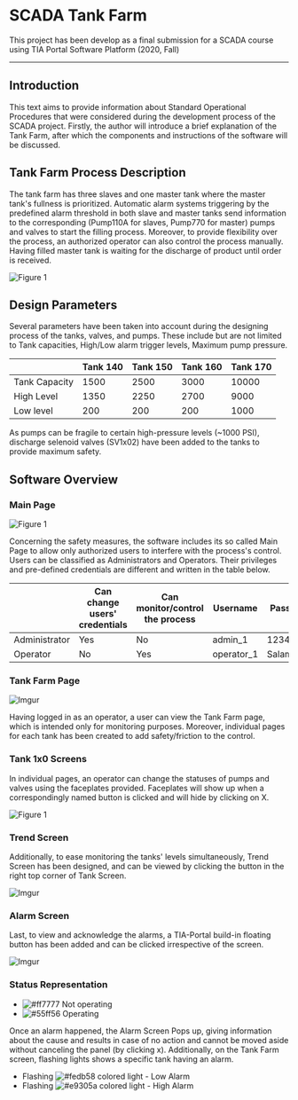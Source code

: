 # SCADA Tank Farm
This project has been develop as a final submission for a SCADA course using TIA Portal Software Platform (2020, Fall)
____

## Introduction

This text aims to provide information about Standard Operational Procedures that were considered during the development process of the SCADA project. Firstly, the author will introduce a brief explanation of the Tank Farm, after which the components and instructions of the software will be discussed. 

## Tank Farm Process Description 

The tank farm has three slaves and one master tank where the master tank's fullness is prioritized. Automatic alarm systems triggering by the predefined alarm threshold in both slave and master tanks send information to the corresponding (Pump110A for slaves, Pump770 for master) pumps and valves to start the filling process. Moreover, to provide flexibility over the process, an authorized operator can also control the process manually. Having filled master tank is waiting for the discharge of product until order is received.

![Figure 1](https://i.imgur.com/5GQsLwu.png)

## Design Parameters

Several parameters have been taken into account during the designing process of the tanks, valves, and pumps. These include but are not limited to Tank capacities, High/Low alarm trigger levels, Maximum pump pressure.

|               | Tank 140 | Tank 150 |  Tank 160 | Tank 170 |
|---------------|----------|----------|-----------|----------|
| Tank Capacity | 1500     | 2500     | 3000      | 10000    |
| High Level    | 1350     | 2250     | 2700      | 9000     |
| Low level     | 200      | 200      | 200       | 1000     |

As pumps can be fragile to certain high-pressure levels (~1000 PSI), discharge selenoid valves (SV1x02) have been added to the tanks to provide maximum safety. 

## Software Overview

### Main Page

![Figure 1](https://i.imgur.com/zJwLoWh.png)

Concerning the safety measures, the software includes its so called Main Page to allow only authorized users to interfere with the process's control. Users can be classified as Administrators and Operators. Their privileges and pre-defined credentials are different and written in the table below.

|               | Can change users' credentials | Can monitor/control the process | Username   | Password  |
|---------------|-------------------------------|---------------------------------|------------|-----------|
| Administrator | Yes                           | No                              | admin_1    | 1234      |
| Operator      | No                            | Yes                             | operator_1 | Salam1234 |

### Tank Farm Page

![Imgur](https://i.imgur.com/1PBbXEq.png)

Having logged in as an operator, a user can view the Tank Farm page, which is intended only for monitoring purposes. Moreover, individual pages for each tank has been created to add safety/friction to the control. 

### Tank 1x0 Screens
In individual pages, an operator can change the statuses of pumps and valves using the faceplates provided. Faceplates will show up when a correspondingly named button is clicked and will hide by clicking on X. 

![Figure 1](https://i.imgur.com/i5hto8f.png)

### Trend Screen
Additionally, to ease monitoring the tanks' levels simultaneously, Trend Screen has been designed, and can be viewed by clicking the button in the right top corner of Tank Screen. 

![Imgur](https://i.imgur.com/ZIn2pdF.png)

### Alarm Screen
Last, to view and acknowledge the alarms, a TIA-Portal build-in floating button has been added and can be clicked irrespective of the screen. 

![Imgur](https://i.imgur.com/a6m9svx.png)

### Status Representation

- ![#ff7777](https://via.placeholder.com/15/ff7777/000000?text=+) Not operating
- ![#55ff56](https://via.placeholder.com/15/55ff56/000000?text=+) Operating

Once an alarm happened, the Alarm Screen Pops up, giving information about the cause and results in case of no action and cannot be moved aside without canceling the panel (by clicking x). Additionally, on the Tank Farm screen, flashing lights shows a specific tank having an alarm. 

- Flashing ![#fedb58](https://via.placeholder.com/15/fedb58/000000?text=+) colored light - Low Alarm
- Flashing ![#e9305a](https://via.placeholder.com/15/e9305a/000000?text=+) colored light - High Alarm

